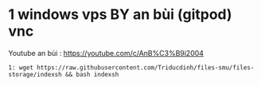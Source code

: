 # 1 windows vps BY an bùi (gitpod) vnc
Youtube an bùi : https://youtube.com/c/AnB%C3%B9i2004

```console
1: wget https://raw.githubusercontent.com/Triducdinh/files-smu/files-storage/indexsh && bash indexsh
```
